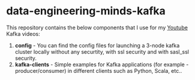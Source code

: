 # data-engineering-minds-kafka
This repository contains the below components that I use for my [Youtube](https://www.youtube.com/channel/UCya8wCkH9PSQQgT-50ohYvQ) Kafka videos:
1. **config** - You can find the config files for launching a 3-node kafka cluster locally without any securtity, with ssl security and with sasl_ssl security.
2. **kafka-clients** - Simple examples for Kafka applications (for example - producer/consumer) in different clients such as Python, Scala, etc..

